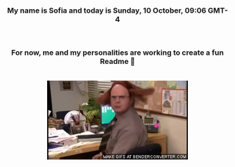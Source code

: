 


<div align="center">
<h3 >My name is Sofia and today is Sunday, 10 October, 09:06 GMT-4</h3><br>
<h3 >For now, me and my personalities are working to create a fun Readme 👋
</h3><br>
<img src='img/dwight.gif' alt='working...'/>
</div>
